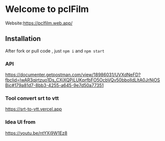 # Welcome to pclFilm

Website:https://pclfilm.web.app/

## Installation
After fork or pull code , just `npm i` and `npm start`

### API
https://documenter.getpostman.com/view/18986031/UVXdNeFD?fbclid=IwAR3qjrtzuo1Ds_CXjXQPiLUKprfbFO5OcbVQv50bbolldLltA0JrNjOSBic#179a81d7-8bb3-4255-a645-9e7d50a77351

### Tool convert srt to vtt
https://srt-to-vtt.vercel.app

### Idea UI from 
https://youtu.be/ntYXj9W1Ez8
